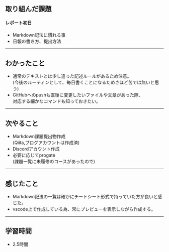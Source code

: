 ## 取り組んだ課題
#### レポート初日
- Markdown記法に慣れる事
- 日報の書き方、提出方法
---
## わかったこと
- 通常のテキストとは少し違った記述ルールがあるため注意。  
(今後のルーティンとして、毎日書くことになるためさほど苦では無いと思う)
- GitHubへのpushも直後に変更したいファイルや文章があった際、  
対応する細かなコマンドも知っておきたい。
***
## 次やること
- Markdown課題提出物作成  
(Qiita,ブログアカウントは作成済)
- Discordアカウント作成
- 必要に応じてprogate  
(課題一覧に未履修のコースがあったので)
---
## 感じたこと 
- Markdown記法の一覧は確かにチートシート形式で持っていた方が良いと感じた。
- vscode上で作成している為、常にプレピューを表示しながら作成する。
***
## 学習時間
- 2.5時間